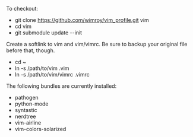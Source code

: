 To checkout:
- git clone https://github.com/wimroy/vim_profile.git    vim
- cd vim
- git submodule update --init


Create a softlink to vim and vim/vimrc. Be sure to backup your original file before that, though.
- cd ~
- ln -s /path/to/vim    .vim
- ln -s /path/to/vim/vimrc    .vimrc


The following bundles are currently installed:
- pathogen
- python-mode
- syntastic
- nerdtree
- vim-airline
- vim-colors-solarized

